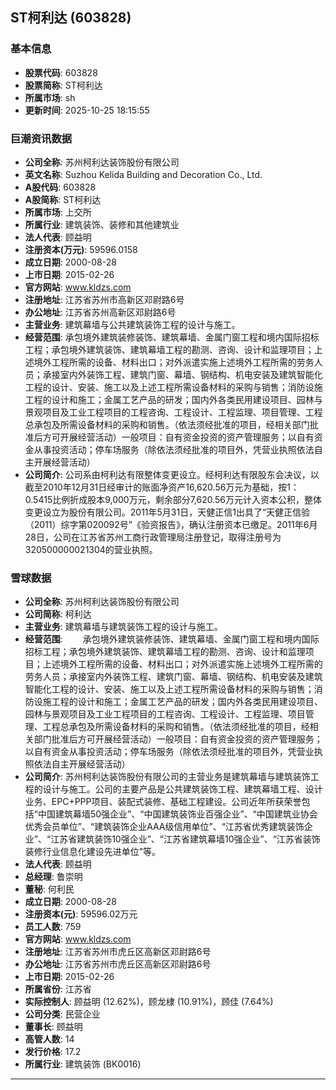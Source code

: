 ## ST柯利达 (603828)

### 基本信息

- **股票代码**: 603828
- **股票简称**: ST柯利达
- **所属市场**: sh
- **更新时间**: 2025-10-25 18:15:55

### 巨潮资讯数据

- **公司全称**: 苏州柯利达装饰股份有限公司
- **英文名称**: Suzhou Kelida Building and Decoration Co., Ltd.
- **A股代码**: 603828
- **A股简称**: ST柯利达
- **所属市场**: 上交所
- **所属行业**: 建筑装饰、装修和其他建筑业
- **法人代表**: 顾益明
- **注册资本(万元)**: 59596.0158
- **成立日期**: 2000-08-28
- **上市日期**: 2015-02-26
- **官方网站**: www.kldzs.com
- **注册地址**: 江苏省苏州市高新区邓尉路6号
- **办公地址**: 江苏省苏州高新区邓尉路6号
- **主营业务**: 建筑幕墙与公共建筑装饰工程的设计与施工。
- **经营范围**: 承包境外建筑装修装饰、建筑幕墙、金属门窗工程和境内国际招标工程；承包境外建筑装饰、建筑幕墙工程的勘测、咨询、设计和监理项目；上述境外工程所需的设备、材料出口；对外派遣实施上述境外工程所需的劳务人员；承接室内外装饰工程、建筑门窗、幕墙、钢结构、机电安装及建筑智能化工程的设计、安装、施工以及上述工程所需设备材料的采购与销售；消防设施工程的设计和施工；金属工艺产品的研发；国内外各类民用建设项目、园林与景观项目及工业工程项目的工程咨询、工程设计、工程监理、项目管理、工程总承包及所需设备材料的采购和销售。（依法须经批准的项目，经相关部门批准后方可开展经营活动）一般项目：自有资金投资的资产管理服务；以自有资金从事投资活动；停车场服务（除依法须经批准的项目外，凭营业执照依法自主开展经营活动）
- **公司简介**: 公司系由柯利达有限整体变更设立。经柯利达有限股东会决议，以截至2010年12月31日经审计的账面净资产16,620.56万元为基础，按1：0.5415比例折成股本9,000万元，剩余部分7,620.56万元计入资本公积，整体变更设立为股份有限公司。2011年5月31日，天健正信1出具了“天健正信验（2011）综字第020092号”《验资报告》，确认注册资本已缴足。2011年6月28日，公司在江苏省苏州工商行政管理局注册登记，取得注册号为320500000021304的营业执照。

### 雪球数据

- **公司全称**: 苏州柯利达装饰股份有限公司
- **公司简称**: 柯利达
- **主营业务**: 建筑幕墙与建筑装饰工程的设计与施工。
- **经营范围**: 　　承包境外建筑装修装饰、建筑幕墙、金属门窗工程和境内国际招标工程；承包境外建筑装饰、建筑幕墙工程的勘测、咨询、设计和监理项目；上述境外工程所需的设备、材料出口；对外派遣实施上述境外工程所需的劳务人员；承接室内外装饰工程、建筑门窗、幕墙、钢结构、机电安装及建筑智能化工程的设计、安装、施工以及上述工程所需设备材料的采购与销售；消防设施工程的设计和施工；金属工艺产品的研发；国内外各类民用建设项目、园林与景观项目及工业工程项目的工程咨询、工程设计、工程监理、项目管理、工程总承包及所需设备材料的采购和销售。（依法须经批准的项目，经相关部门批准后方可开展经营活动）一般项目：自有资金投资的资产管理服务；以自有资金从事投资活动；停车场服务（除依法须经批准的项目外，凭营业执照依法自主开展经营活动）
- **公司简介**: 苏州柯利达装饰股份有限公司的主营业务是建筑幕墙与建筑装饰工程的设计与施工。公司的主要产品是公共建筑装饰工程、建筑幕墙工程、设计业务、EPC+PPP项目、装配式装修、基础工程建设。公司近年所获荣誉包括“中国建筑幕墙50强企业”、“中国建筑装饰业百强企业”、“中国建筑业协会优秀会员单位”、“建筑装饰企业AAA级信用单位”、“江苏省优秀建筑装饰企业”、“江苏省建筑装饰10强企业”、“江苏省建筑幕墙10强企业”、“江苏省装饰装修行业信息化建设先进单位”等。
- **法人代表**: 顾益明
- **总经理**: 鲁崇明
- **董秘**: 何利民
- **成立日期**: 2000-08-28
- **注册资本(元)**: 59596.02万元
- **员工人数**: 759
- **官方网站**: www.kldzs.com
- **注册地址**: 江苏省苏州市虎丘区高新区邓尉路6号
- **办公地址**: 江苏省苏州市虎丘区高新区邓尉路6号
- **上市日期**: 2015-02-26
- **所属省份**: 江苏省
- **实际控制人**: 顾益明 (12.62%)，顾龙棣 (10.91%)，顾佳 (7.64%)
- **公司分类**: 民营企业
- **董事长**: 顾益明
- **高管人数**: 14
- **发行价格**: 17.2
- **所属行业**: 建筑装饰 (BK0016)

---